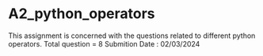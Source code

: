 # A2_python_operators
This assignment is concerned with the questions related to different python operators.
Total question = 8
Submition Date : 02/03/2024

